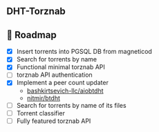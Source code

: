## DHT-Torznab

## 🔮 Roadmap

- [x] Insert torrents into PGSQL DB from magneticod
- [x] Search for torrents by name
- [x] Functional minimal torznab API
- [ ] torznab API authentication
- [x] Implement a peer count updater
  - [bashkirtsevich-llc/aiobtdht](https://github.com/bashkirtsevich-llc)
  - [nitmir/btdht](https://github.com/nitmir/btdht)
- [ ] Search for torrents by name of its files
- [ ] Torrent classifier
- [ ] Fully featured torznab API
